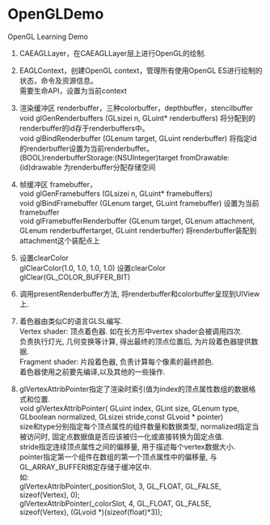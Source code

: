 # OpenGLDemo
OpenGL Learning Demo

1. CAEAGLLayer，在CAEAGLLayer层上进行OpenGL的绘制.  
2. EAGLContext，创建OpenGL context，管理所有使用OpenGL ES进行绘制的状态，命令及资源信息。  
	需要生命API，设置为当前context  
3. 渲染缓冲区 renderbuffer，三种colorbuffer，depthbuffer，stencilbuffer  
	void glGenRenderbuffers (GLsizei n, GLuint* renderbuffers) 将分配到的renderbuffer的id存于renderbuffers中。  
	void glBindRenderbuffer (GLenum target, GLuint renderbuffer) 将指定id的renderbuffer设置为当前renderbuffer。  
	(BOOL)renderbufferStorage:(NSUInteger)target fromDrawable:(id<EAGLDrawable>)drawable 为renderbuffer分配存储空间
4. 帧缓冲区 framebuffer，  
	void glGenFramebuffers (GLsizei n, GLuint* framebuffers)  
	void glBindFramebuffer (GLenum target, GLuint framebuffer) 设置为当前framebuffer  
	void glFramebufferRenderbuffer (GLenum target, GLenum attachment, GLenum renderbuffertarget, GLuint renderbuffer) 将renderbuffer装配到attachment这个装配点上
5. 设置clearColor  
	glClearColor(1.0, 1.0, 1.0, 1.0) 设置clearColor  
	glClear(GL_COLOR_BUFFER_BIT)
6. 调用presentRenderbuffer方法, 将renderbuffer和colorbuffer呈现到UIView上.  
  
7. 着色器由类似C的语言GLSL编写.  
	Vertex shader: 顶点着色器. 如在长方形中vertex shader会被调用四次.  
		负责执行灯光, 几何变换等计算, 得出最终的顶点位置后, 为片段着色器提供数据.  
	Fragment shader: 片段着色器, 负责计算每个像素的最终颜色.  
	着色器使用之前要先编译,以及其他的一些操作.  
8. glVertexAttribPointer指定了渲染时索引值为index的顶点属性数组的数据格式和位置.  
	void glVertexAttribPointer( GLuint index, GLint size, GLenum type, GLboolean normalized, GLsizei stride,const GLvoid * pointer)  
	size和type分别指定每个顶点属性的组件数量和数据类型, normalized指定当被访问时, 固定点数据值是否应该被归一化或直接转换为固定点值.  
	stride指定连续顶点属性之间的偏移量, 用于描述每个vertex数据大小.  
	pointer指定第一个组件在数组的第一个顶点属性中的偏移量, 与GL_ARRAY_BUFFER绑定存储于缓冲区中.  
	如:  
    glVertexAttribPointer(_positionSlot, 3, GL_FLOAT, GL_FALSE, sizeof(Vertex), 0);  
    glVertexAttribPointer(_colorSlot, 4, GL_FLOAT, GL_FALSE, sizeof(Vertex), (GLvoid *)(sizeof(float)*3));  

